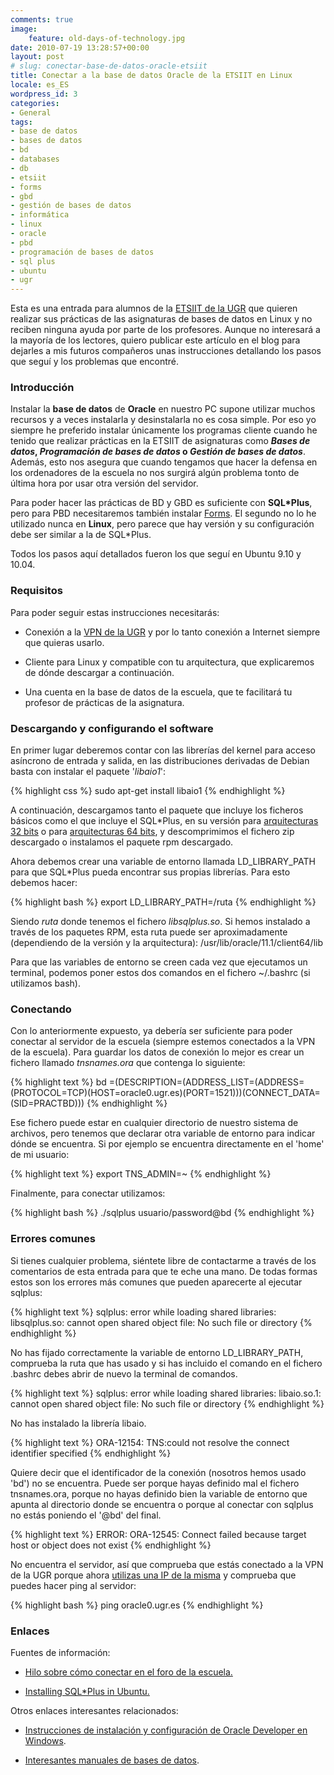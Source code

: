 ```yaml
---
comments: true
image:
    feature: old-days-of-technology.jpg
date: 2010-07-19 13:28:57+00:00
layout: post
# slug: conectar-base-de-datos-oracle-etsiit
title: Conectar a la base de datos Oracle de la ETSIIT en Linux
locale: es_ES
wordpress_id: 3
categories:
- General
tags:
- base de datos
- bases de datos
- bd
- databases
- db
- etsiit
- forms
- gbd
- gestión de bases de datos
- informática
- linux
- oracle
- pbd
- programación de bases de datos
- sql plus
- ubuntu
- ugr
---
```


Esta es una entrada para alumnos de la [ETSIIT de la UGR](http://etsiit.ugr.es/) que quieren realizar sus prácticas de las asignaturas de bases de datos en Linux y no reciben ninguna ayuda por parte de los profesores. Aunque no interesará a la mayoría de los lectores, quiero publicar este artículo en el blog para dejarles a mis futuros compañeros unas instrucciones detallando los pasos que seguí y los problemas que encontré.


### Introducción


Instalar la **base de datos** de **Oracle** en nuestro PC supone utilizar muchos recursos y a veces instalarla y desinstalarla no es cosa simple. Por eso yo siempre he preferido instalar únicamente los programas cliente cuando he tenido que realizar prácticas en la ETSIIT de asignaturas como **_Bases de datos_, _Programación de bases de datos_ o _Gestión de bases de datos_**. Además, esto nos asegura que cuando tengamos que hacer la defensa en los ordenadores de la escuela no nos surgirá algún problema tonto de última hora por usar otra versión del servidor.

Para poder hacer las prácticas de BD y GBD es suficiente con **SQL*Plus**, pero para PBD necesitaremos también instalar [Forms](http://www.oracle.com/technology/products/forms/index.html). El segundo no lo he utilizado nunca en **Linux**, pero parece que hay versión y su configuración debe ser similar a la de SQL*Plus.

Todos los pasos aquí detallados fueron los que seguí en Ubuntu 9.10 y 10.04.


### Requisitos


Para poder seguir estas instrucciones necesitarás:



	
  * Conexión a la [VPN de la UGR](http://etsiit.ugr.es/FAQ/doku.php?do=show&id=vpn) y por lo tanto conexión a Internet siempre que quieras usarlo.

	
  * Cliente para Linux y compatible con tu arquitectura, que explicaremos de dónde descargar a continuación.

	
  * Una cuenta en la base de datos de la escuela, que te facilitará tu profesor de prácticas de la asignatura.





### Descargando y configurando el software


En primer lugar deberemos contar con las librerías del kernel para acceso asíncrono de entrada y salida, en las distribuciones derivadas de Debian basta con instalar el paquete '_libaio1_':

{% highlight css %}
sudo apt-get install libaio1
{% endhighlight %}

A continuación, descargamos tanto el paquete que incluye los ficheros básicos como el que incluye el SQL*Plus, en su versión para [arquitecturas 32 bits](http://www.oracle.com/technology/software/tech/oci/instantclient/htdocs/linuxsoft.html) o para [arquitecturas 64 bits](http://www.oracle.com/technology/software/tech/oci/instantclient/htdocs/linuxx86_64soft.html), y descomprimimos el fichero zip descargado o instalamos el paquete rpm descargado.

Ahora debemos crear una variable de entorno llamada LD_LIBRARY_PATH para que SQL*Plus pueda encontrar sus propias librerías. Para esto debemos hacer:

{% highlight bash %}
export LD_LIBRARY_PATH=/ruta
{% endhighlight %}

Siendo _ruta_ donde tenemos el fichero _libsqlplus.so_. Si hemos instalado a través de los paquetes RPM, esta ruta puede ser aproximadamente (dependiendo de la versión y la arquitectura): /usr/lib/oracle/11.1/client64/lib

Para que las variables de entorno se creen cada vez que ejecutamos un terminal, podemos poner estos dos comandos en el fichero ~/.bashrc (si utilizamos bash).


### Conectando


Con lo anteriormente expuesto, ya debería ser suficiente para poder conectar al servidor de la escuela (siempre estemos conectados a la VPN de la escuela). Para guardar los datos de conexión lo mejor es crear un fichero llamado _tnsnames.ora_ que contenga lo siguiente:

{% highlight text %}
bd =(DESCRIPTION=(ADDRESS_LIST=(ADDRESS=(PROTOCOL=TCP)(HOST=oracle0.ugr.es)(PORT=1521)))(CONNECT_DATA=(SID=PRACTBD)))
{% endhighlight %}

Ese fichero puede estar en cualquier directorio de nuestro sistema de archivos, pero tenemos que declarar otra variable de entorno para indicar dónde se encuentra. Si por ejemplo se encuentra directamente en el 'home' de mi usuario:

{% highlight text %}
export TNS_ADMIN=~
{% endhighlight %}

Finalmente, para conectar utilizamos:

{% highlight bash %}
./sqlplus usuario/password@bd
{% endhighlight %}


### Errores comunes


Si tienes cualquier problema, siéntete libre de contactarme a través de los comentarios de esta entrada para que te eche una mano. De todas formas estos son los errores más comunes que pueden aparecerte al ejecutar sqlplus:

{% highlight text %}
sqlplus: error while loading shared libraries: libsqlplus.so: cannot open shared object file: No such file or directory
{% endhighlight %}

No has fijado correctamente la variable de entorno LD_LIBRARY_PATH, comprueba la ruta que has usado y si has incluido el comando en el fichero .bashrc debes abrir de nuevo la terminal de comandos.

{% highlight text %}
sqlplus: error while loading shared libraries: libaio.so.1: cannot open shared object file: No such file or directory
{% endhighlight %}

No has instalado la librería libaio.

{% highlight text %}
ORA-12154: TNS:could not resolve the connect identifier specified
{% endhighlight %}

Quiere decir que el identificador de la conexión (nosotros hemos usado 'bd') no se encuentra. Puede ser porque hayas definido mal el fichero tnsnames.ora, porque no hayas definido bien la variable de entorno que apunta al directorio donde se encuentra o porque al conectar con sqlplus no estás poniendo el '@bd' del final.

{% highlight text %}
ERROR: ORA-12545: Connect failed because target host or object does not exist
{% endhighlight %}

No encuentra el servidor, así que comprueba que estás conectado a la VPN de la UGR porque ahora [utilizas una IP de la misma](http://www.showmyip.com/) y comprueba que puedes hacer ping al servidor:

{% highlight bash %}
ping oracle0.ugr.es
{% endhighlight %}


### Enlaces


Fuentes de información:



	
  * [Hilo sobre cómo conectar en el foro de la escuela.](https://etsiit.ugr.es/apps/foro/index.php?idhebra=10559)

	
  * [Installing SQL*Plus in Ubuntu.](http://samushka.blogspot.com/2009/04/installing-oracle-sqlplus-in-ubuntu.html)


Otros enlaces interesantes relacionados:

	
  * [Instrucciones de instalación y configuración de Oracle Developer en Windows](http://flanagan.ugr.es/docencia/2005-2006/2/developer/TutorialInstalacion.html).

	
  * [Interesantes manuales de bases de datos](http://www.jorgesanchez.net/bd/index.html).


